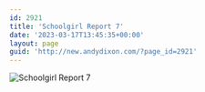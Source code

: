 ```yaml
---
id: 2921
title: 'Schoolgirl Report 7'
date: '2023-03-17T13:45:35+00:00'
layout: page
guid: 'http://new.andydixon.com/?page_id=2921'
---
```


![Schoolgirl Report 7](https://i0.wp.com/assets.g8x2.ldn.idrivee2-23.com/posters/Schoolgirl%20Report%207%2001.jpg?w=1200&ssl=1 "Schoolgirl Report 7")